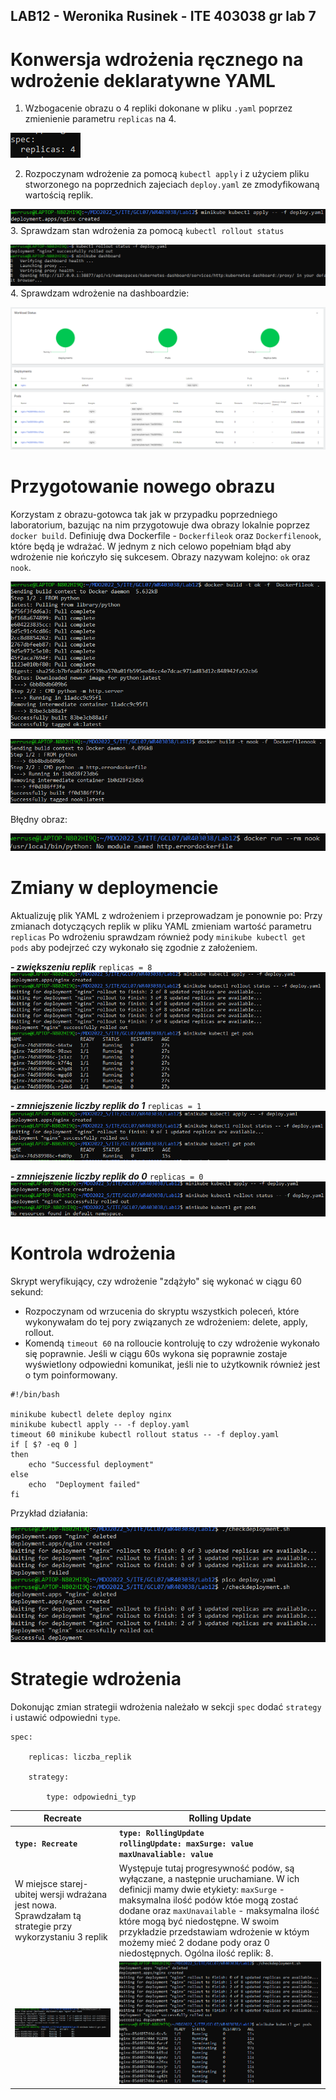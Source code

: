 ## **LAB12 - Weronika Rusinek - ITE  403038 gr lab 7**


#   Konwersja wdrożenia ręcznego na wdrożenie deklaratywne YAML

1. Wzbogacenie obrazu o 4 repliki dokonane w pliku `.yaml` poprzez zmienienie parametru `replicas` na  4. 

![.](repliki.png)

2. Rozpoczynam wdrożenie za pomocą `kubectl apply` i z użyciem pliku stworzonego na poprzednich zajeciach `deploy.yaml` ze zmodyfikowaną wartością replik.

![.](apply.png)
3. Sprawdzam stan wdrożenia za pomocą `kubectl rollout status`

![.](rollout.png)
4. Sprawdzam wdrożenie na dashboardzie: 

![.](dashboard.png)



# Przygotowanie nowego obrazu 

Korzystam z obrazu-gotowca tak jak w przypadku poprzedniego laboratorium, bazując na nim przygotowuje dwa obrazy lokalnie poprzez `docker build`. Definiuję dwa Dockerfile - `Dockerfileok` oraz `Dockerfilenook`, które będą je wdrażać. W jednym z nich celowo popełniam błąd aby wdrożenie nie kończyło się sukcesem. 
Obrazy nazywam kolejno: `ok` oraz `nook`. 

![.](ok.png)

![.](nook.png)

Błędny obraz:

![.](error.png)

# Zmiany w deploymencie

Aktualizuję plik YAML z wdrożeniem i przeprowadzam je ponownie po:
Przy zmianach dotyczących replik w pliku YAML zmieniam wartość parametru `replicas`
Po wdrożeniu sprawdzam również pody `minikube kubectl get pods` aby podejrzeć czy wykonało się zgodnie z założeniem.

***- zwiększeniu replik***
`replicas = 8`
![.](replicas_8.png)

***- zmniejszenie liczby replik do 1***
`replicas = 1`
![.](replicas_1.png)

***- zmniejszenie liczby replik do 0***
`replicas = 0`
![.](replicas_0.png)

# Kontrola wdrożenia

Skrypt weryfikujący, czy wdrożenie "zdążyło" się wykonać w ciągu 60 sekund:

- Rozpoczynam od wrzucenia do skryptu wszystkich poleceń, które wykonywałam do tej pory związanych ze wdrożeniem:  delete, apply, rollout. 
- Komendą `timeout 60` na rolloucie kontroluję to czy wdrożenie wykonało się poprawnie. Jeśli w ciągu 60s wykona się poprawnie zostaje wyświetlony odpowiedni komunikat, jeśli nie to użytkownik również jest o tym poinformowany.
```
#!/bin/bash

minikube kubectl delete deploy nginx
minikube kubectl apply -- -f deploy.yaml
timeout 60 minikube kubectl rollout status -- -f deploy.yaml
if [ $? -eq 0 ]
then
    echo "Successful deployment"
else
    echo  "Deployment failed"
fi
```
Przykład działania:

![.](check.png)


# Strategie wdrożenia

Dokonując zmian strategii wdrożenia należało w sekcji `spec` dodać `strategy` i ustawić odpowiedni `type`. 

```
spec:

	replicas: liczba_replik

	strategy:

		type: odpowiedni_typ
```

|Recreate  |  Rolling Update | 
|--|--|
| **`type: Recreate`** | **```type: RollingUpdate                                       rollingUpdate: maxSurge: value                                                                                   maxUnavaliable: value ```**
|W miejsce starej-ubitej wersji wdrażana jest nowa. Sprawdzałam tą strategie przy wykorzystaniu 3 replik |   Występuje tutaj progresywność podów, są wyłączane, a następnie uruchamiane. W ich definicji mamy dwie etykiety: `maxSurge` - maksymalna ilość podów któe mogą zostać dodane oraz `maxUnavailable` - maksymalna ilość które mogą być niedostępne. W swoim przykładzie przedstawiam wdrożenie w któym możemy mieć 2 dodane pody oraz 0 niedostępnych. Ogólna ilość replik: 8. 
| ![.](recreate.png)  | ![.](roll.png)
